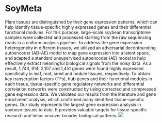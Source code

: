 # SoyMeta
Plant tissues are distinguished by their gene expression patterns, which can help identify tissue-specific highly expressed genes and their differential functional modules. For this purpose, large-scale soybean transcriptome samples were collected and processed starting from the raw sequencing reads in a uniform analysis pipeline. To address the gene expression heterogeneity in different tissues, we utilized an adversarial deconfounding autoencoder (AD-AE) model to map gene expression into a latent space, and adapted a standard unsupervised autoencoder (AE) model to help effectively extract meaningful biological signals from the noisy data. As a result, 1,743, 914, 2,107 and 1,451 genes were found highly expressed specifically in leaf, root, seed and nodule tissues, respectively. To obtain key transcription factors (TFs), hub genes and their functional modules in each tissue, tissue-specific gene regulatory networks and differential correlation networks were constructed by using corrected and compressed gene expression data. We validated our results from the literature and gene enrichment analysis, which confirmed many identified tissue-specific genes. Our study represents the largest gene expression analysis in soybean tissues to date. It provides valuable targets for tissue-specific research and helps uncover broader biological patterns. 
![](https://image.baidu.com/search/detail?z=0&word=城市建筑摄影专题&hs=0&pn=0&spn=0&di=&pi=3977&tn=baiduimagedetail&is=&ie=utf-8&oe=utf-8&cs=1595072465%2C3644073269&os=&simid=&adpicid=0&lpn=0&fr=albumsdetail&fm=&ic=0&sme=&cg=&bdtype=&oriquery=&objurl=https%3A%2F%2Ft7.baidu.com%2Fit%2Fu%3D1595072465%2C3644073269%26fm%3D193%26f%3DGIF&fromurl=ipprf_z2C%24qAzdH3FAzdH3Fooo_z%26e3Bev2_z%26e3Bv54AzdH3Fv6jwptejAzdH3Fb88cc0c0a&gsm=0&islist=&querylist=&album_tab=建筑&album_id=7)
